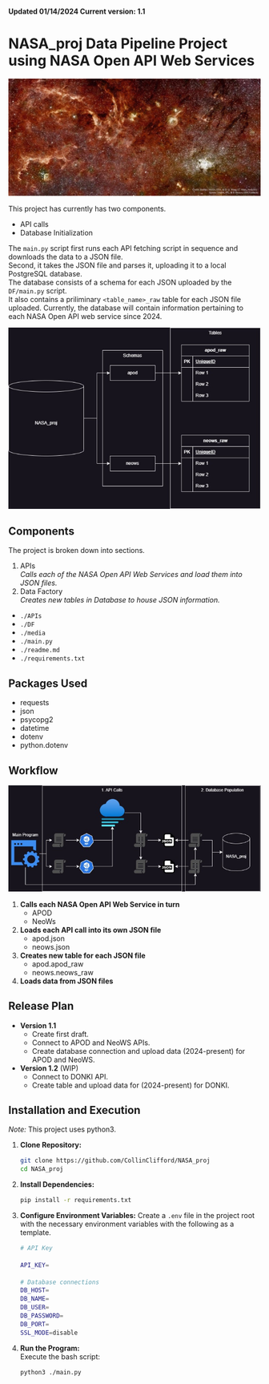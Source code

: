 #### Updated 01/14/2024 Current version: 1.1

# NASA_proj Data Pipeline Project using NASA Open API Web Services 
![Nasa Astronomy Picture of the Day Example](./media/apod.jpg)

This project has currently has two components.
- API calls
- Database Initialization

The `main.py` script first runs each API fetching script in sequence and downloads the data to a JSON file.  
Second, it takes the JSON file and parses it, uploading it to a local PostgreSQL database.  
The database consists of a schema for each JSON uploaded by the `DF/main.py` script.  
It also contains a priliminary `<table_name>_raw` table for each JSON file uploaded.
Currently, the database will contain information pertaining to each NASA Open API web service since 2024.

![NASA_proj Database Diagram](./media/NASA_proj_db.jpg)

## Components
The project is broken down into sections.
1. APIs\
*Calls each of the NASA Open API Web Services and load them into JSON files.*
2. Data Factory\
*Creates new tables in Database to house JSON information.*

- `./APIs`
- `./DF`
- `./media`
- `./main.py`
- `./readme.md`
- `./requirements.txt`

## Packages Used
- requests
- json
- psycopg2
- datetime
- dotenv
- python.dotenv

## Workflow
![NASA_proj workflow diagram](./media/NASA_proj_wf.jpg)
1. **Calls each NASA Open API Web Service in turn**
    - APOD
    - NeoWs
2. **Loads each API call into its own JSON file**
    - apod.json
    - neows.json
3. **Creates new table for each JSON file**
    - apod.apod_raw
    - neows.neows_raw
4. **Loads data from JSON files**

## Release Plan
- **Version 1.1**
    - Create first draft.
    - Connect to APOD and NeoWS APIs.
    - Create database connection and upload data (2024-present) for APOD and NeoWS.
- **Version 1.2** (WIP)
    - Connect to DONKI API.
    - Create table and upload data for (2024-present) for DONKI.

## Installation and Execution
*Note:* This project uses python3.
1. **Clone Repository:**
    ```bash
    git clone https://github.com/CollinClifford/NASA_proj
    cd NASA_proj
2. **Install Dependencies:**
    ```bash
    pip install -r requirements.txt
3. **Configure Environment Variables:**
    Create a `.env` file in the project root with the necessary environment variables with the following as a template.
    ```bash
    # API Key

    API_KEY=

    # Database connections
    DB_HOST=
    DB_NAME=
    DB_USER=
    DB_PASSWORD=
    DB_PORT=
    SSL_MODE=disable
4. **Run the Program:**\
    Execute the bash script:
    ```bash
    python3 ./main.py
